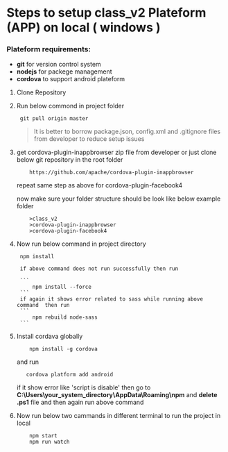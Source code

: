 
# Steps to setup class_v2 Plateform (APP) on local ( windows )

### Plateform requirements:

- **git** for version control system
- **nodejs** for packege management
- **cordova** to support android plateform


1. Clone Repository

2. Run below commond in project folder

    ```
     git pull origin master
    ```
    > It is better to borrow package.json, config.xml and .gitignore files from developer to reduce setup issues


3. get cordova-plugin-inappbrowser zip file from developer or just clone below git repository in the root folder

    ```
        https://github.com/apache/cordova-plugin-inappbrowser
    ```

    repeat same step as above for cordova-plugin-facebook4

    now make sure your folder structure should be look like below example folder 

    ```
        >class_v2 
        >cordova-plugin-inappbrowser    
        >cordova-plugin-facebook4 
    ```
      

3. Now run below command in project directory

    ```
     npm install
    ```
        if above command does not run successfully then run

        ```
            npm install --force
        ```
        if again it shows error related to sass while running above command  then run
        ```
            npm rebuild node-sass
        ```

4. Install cordava globally 

    ```
        npm install -g cordova
    ```
    and run 

    ```
       cordova platform add android 
    ```

    if it show error like 'script is disable' then go to **C:\Users\your_system_directory\AppData\Roaming\npm** and **delete .ps1** file and then again run above command

5. Now run below two cammands in different terminal to run the project in local

    ```
        npm start
        npm run watch

    ```
